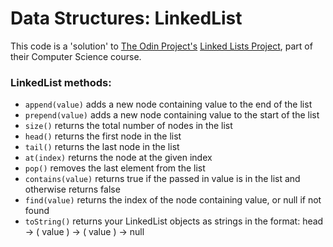 # Data Structures: LinkedList

This code is a 'solution' to [The Odin Project's](https://www.theodinproject.com) [Linked Lists Project](https://www.theodinproject.com/lessons/javascript-linked-lists), part of their Computer Science course.

### LinkedList methods:

- `append(value)` adds a new node containing value to the end of the list
- `prepend(value)` adds a new node containing value to the start of the list
- `size()` returns the total number of nodes in the list
- `head()` returns the first node in the list
- `tail()` returns the last node in the list
- `at(index)` returns the node at the given index
- `pop()` removes the last element from the list
- `contains(value)` returns true if the passed in value is in the list and otherwise returns false
- `find(value)` returns the index of the node containing value, or null if not found
- `toString()` returns your LinkedList objects as strings in the format: head -> ( value ) -> ( value ) -> null